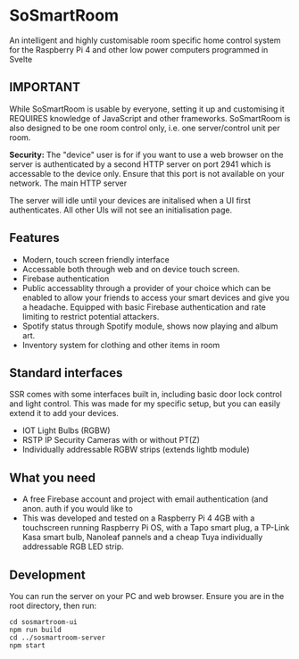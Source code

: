 # SoSmartRoom
An intelligent and highly customisable room specific home control system for the Raspberry Pi 4 and other low power computers programmed in Svelte

## IMPORTANT
While SoSmartRoom is usable by everyone, setting it up and customising it REQUIRES knowledge of JavaScript and other frameworks. SoSmartRoom is also designed to be one room control only, i.e. one server/control unit per room.

**Security:** The "device" user is for if you want to use a web browser on the server is authenticated by a second HTTP server on port 2941 which is accessable to the device only. Ensure that this port is not available on your network. The main HTTP server

The server will idle until your devices are initalised when a UI first authenticates. All other UIs will not see an initialisation page.


## Features
* Modern, touch screen friendly interface
* Accessable both through web and on device touch screen.
* Firebase authentication
* Public accessablity through a provider of your choice which can be enabled to allow your friends to access your smart devices and give you a headache. Equipped with basic Firebase authentication and rate limiting to restrict potential attackers.
* Spotify status through Spotify module, shows now playing and album art.
* Inventory system for clothing and other items in room

## Standard interfaces
SSR comes with some interfaces built in, including basic door lock control and light control.
This was made for my specific setup, but you can easily extend it to add your devices.
* IOT Light Bulbs (RGBW)
* RSTP IP Security Cameras with or without PT(Z)
* Individually addressable RGBW strips (extends lightb module)

## What you need
* A free Firebase account and project with email authentication (and anon. auth if you would like to
* This was developed and tested on a Raspberry Pi 4 4GB with a touchscreen running Raspberry Pi OS, with a Tapo smart plug, a TP-Link Kasa smart bulb, Nanoleaf pannels and a cheap Tuya individually addressable RGB LED strip.


## Development
You can run the server on your PC and web browser. Ensure you are in the root directory, then run:
```
cd sosmartroom-ui
npm run build
cd ../sosmartroom-server
npm start
```
